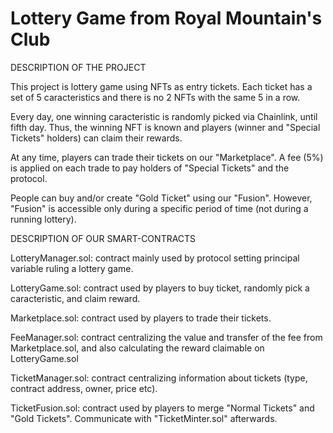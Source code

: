 # Lottery Game from Royal Mountain's Club

DESCRIPTION OF THE PROJECT

This project is lottery game using NFTs as entry tickets.
Each ticket has a set of 5 caracteristics and there is no 2 NFTs with the same 5 in a row.

Every day, one winning caracteristic is randomly picked via Chainlink, until fifth day. Thus, the winning NFT is known and players (winner and "Special Tickets" holders) can claim their rewards.

At any time, players can trade their tickets on our "Marketplace". A fee (5%) is applied on each trade to pay holders of "Special Tickets" and the protocol.

People can buy and/or create "Gold Ticket" using our "Fusion". However, "Fusion" is accessible only during a specific period of time (not during a running lottery).

DESCRIPTION OF OUR SMART-CONTRACTS

LotteryManager.sol: contract mainly used by protocol setting principal variable ruling a lottery game.

LotteryGame.sol: contract used by players to buy ticket, randomly pick a caracteristic, and claim reward.

Marketplace.sol: contract used by players to trade their tickets.

FeeManager.sol: contract centralizing the value and transfer of the fee from Marketplace.sol, and also calculating the reward claimable on LotteryGame.sol

TicketManager.sol: contract centralizing information about tickets (type, contract address, owner, price etc).

TicketFusion.sol: contract used by players to merge "Normal Tickets" and "Gold Tickets". Communicate with "TicketMinter.sol" afterwards.



